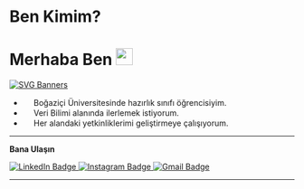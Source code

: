 # Ben Kimim?

<h1>
  Merhaba Ben
  <img src="https://media.giphy.com/media/hvRJCLFzcasrR4ia7z/giphy.gif" width="30px"/>
</h1>

[![SVG Banners](https://svg-banners.vercel.app/api?type=textBox&text1=Umut%20Yılmaz%20🤖&width=800&height=400)](https://github.com/Akshay090/svg-banners)

- <img src="https://cdn-icons-png.flaticon.com/512/5351/5351488.png" width="15"> Boğaziçi Üniversitesinde hazırlık sınıfı öğrencisiyim.
- <img src="https://cdn-icons-png.flaticon.com/512/59/59505.png" width="15"> Veri Bilimi alanında ilerlemek istiyorum.
- <img src="https://static.thenounproject.com/png/3194481-200.png" width="15"> Her alandaki yetkinliklerimi geliştirmeye çalışıyorum.


---


**Bana Ulaşın**

<div id="badges">
  <a href="https://www.linkedin.com/in/umutyilmazz/">
    <img src="https://img.shields.io/badge/LinkedIn-blue?style=for-the-badge&logo=linkedin&logoColor=white" alt="LinkedIn Badge"/>
  </a>
  <a href="https://www.insatgram.com/umutyilmmz">
    <img src="https://img.shields.io/badge/Instagram-E4405F?style=for-the-badge&logo=instagram&logoColor=white" alt="Instagram Badge"/>
  </a>
  <a href="mailto:umutyilmaz475@gmail.com">
    <img src="https://img.shields.io/badge/Gmail-D14836?style=for-the-badge&logo=gmail&logoColor=white" alt="Gmail Badge"/>
  </a>
</div>

<img src="https://komarev.com/ghpvc/?username=umutyilmazz&style=flat-square&color=blue" alt=""/>


---

